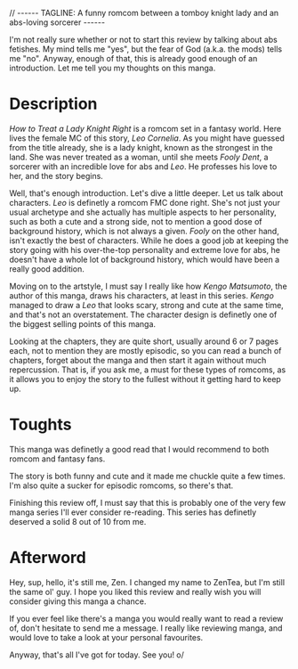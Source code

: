 // ------ TAGLINE: A funny romcom between a tomboy knight lady and an abs-loving sorcerer ------

I'm not really sure whether or not to start this review by talking about abs fetishes. My mind tells me "yes", but the fear of God (a.k.a. the mods) tells me "no". Anyway, enough of that, this is already good enough of an introduction. Let me tell you my thoughts on this manga.

# Description

_How to Treat a Lady Knight Right_ is a romcom set in a fantasy world. Here lives the female MC of this story, _Leo Cornelia_. As you might have guessed from the title already, she is a lady knight, known as the strongest in the land. She was never treated as a woman, until she meets _Fooly Dent_, a sorcerer with an incredible love for abs and _Leo_. He professes his love to her, and the story begins.

Well, that's enough introduction. Let's dive a little deeper. Let us talk about characters. _Leo_ is definetly a romcom FMC done right. She's not just your usual archetype and she actually has multiple aspects to her personality, such as both a cute and a strong side, not to mention a good dose of background history, which is not always a given. _Fooly_ on the other hand, isn't exactly the best of characters. While he does a good job at keeping the story going with his over-the-top personality and extreme love for abs, he doesn't have a whole lot of background history, which would have been a really good addition.

Moving on to the artstyle, I must say I really like how _Kengo Matsumoto_, the author of this manga, draws his characters, at least in this series. _Kengo_ managed to draw a _Leo_ that looks scary, strong and cute at the same time, and that's not an overstatement. The character design is definetly one of the biggest selling points of this manga.

Looking at the chapters, they are quite short, usually around 6 or 7 pages each, not to mention they are mostly episodic, so you can read a bunch of chapters, forget about the manga and then start it again without much repercussion. That is, if you ask me, a must for these types of romcoms, as it allows you to enjoy the story to the fullest without it getting hard to keep up.

# Toughts

This manga was definetly a good read that I would recommend to both romcom and fantasy fans.

The story is both funny and cute and it made me chuckle quite a few times. I'm also quite a sucker for episodic romcoms, so there's that.

Finishing this review off, I must say that this is probably one of the very few manga series I'll ever consider re-reading. This series has definetly deserved a solid 8 out of 10 from me.

# Afterword

Hey, sup, hello, it's still me, Zen. I changed my name to ZenTea, but I'm still the same ol' guy. I hope you liked this review and really wish you will consider giving this manga a chance.

If you ever feel like there's a manga you would really want to read a review of, don't hesitate to send me a message. I really like reviewing manga, and would love to take a look at your personal favourites.

Anyway, that's all I've got for today. See you! o/